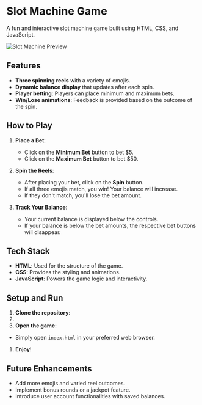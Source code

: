 # Slot Machine Game

A fun and interactive slot machine game built using HTML, CSS, and JavaScript.

![Slot Machine Preview](img/../img%20/preview.png.png)

## Features

- **Three spinning reels** with a variety of emojis.
- **Dynamic balance display** that updates after each spin.
- **Player betting**: Players can place minimum and maximum bets.
- **Win/Lose animations**: Feedback is provided based on the outcome of the spin.

## How to Play

1. **Place a Bet**:
   - Click on the **Minimum Bet** button to bet $5.
   - Click on the **Maximum Bet** button to bet $50.
2. **Spin the Reels**:

   - After placing your bet, click on the **Spin** button.
   - If all three emojis match, you win! Your balance will increase.
   - If they don't match, you'll lose the bet amount.

3. **Track Your Balance**:
   - Your current balance is displayed below the controls.
   - If your balance is below the bet amounts, the respective bet buttons will disappear.

## Tech Stack

- **HTML**: Used for the structure of the game.
- **CSS**: Provides the styling and animations.
- **JavaScript**: Powers the game logic and interactivity.

## Setup and Run

1. **Clone the repository**:
2.
3. **Open the game**:

- Simply open `index.html` in your preferred web browser.

1. **Enjoy**!

## Future Enhancements

- Add more emojis and varied reel outcomes.
- Implement bonus rounds or a jackpot feature.
- Introduce user account functionalities with saved balances.
